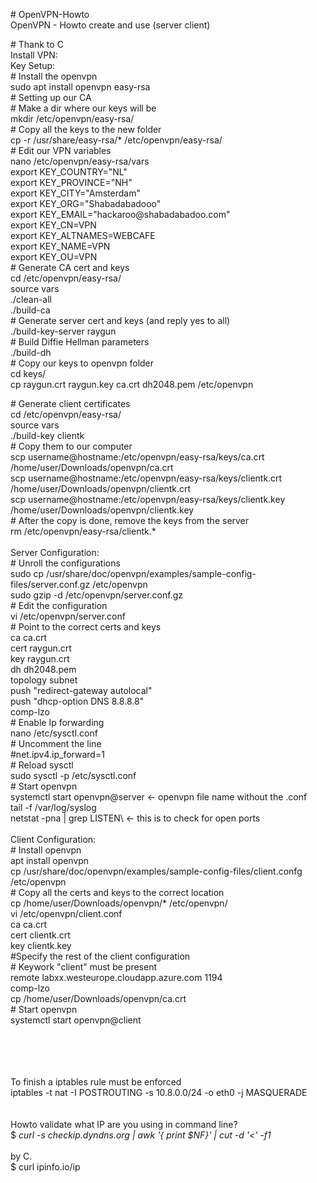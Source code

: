 <p># OpenVPN-Howto<br />OpenVPN - Howto create and use (server client)</p>
<p># Thank to C<br />Install VPN:<br />Key Setup:<br /># Install the openvpn<br />sudo apt install openvpn easy-rsa<br /># Setting up our CA
  <br /># Make a dir where our keys will be
  <br />mkdir /etc/openvpn/easy-rsa/
  <br /># Copy all the keys to the new folder<br />cp -r /usr/share/easy-rsa/* /etc/openvpn/easy-rsa/<br /># Edit our VPN variables<br />nano /etc/openvpn/easy-rsa/vars
  <br />export KEY_COUNTRY="NL"
  <br />export KEY_PROVINCE="NH"
  <br />export KEY_CITY="Amsterdam"
  <br />export KEY_ORG="Shabadabadooo"
  <br />export KEY_EMAIL="hackaroo@shabadabadoo.com"
  <br />export KEY_CN=VPN
  <br />export KEY_ALTNAMES=WEBCAFE
  <br />export KEY_NAME=VPN
  <br />export KEY_OU=VPN
  <br /># Generate CA cert and keys
  <br />cd /etc/openvpn/easy-rsa/
  <br />source vars
  <br />./clean-all
  <br />./build-ca
  <br /># Generate server cert and keys (and reply yes to all)
  <br />./build-key-server raygun
  <br /># Build Diffie Hellman parameters
  <br />./build-dh<br /># Copy our keys to openvpn folder
  <br />cd keys/
  <br />cp raygun.crt raygun.key ca.crt dh2048.pem /etc/openvpn</p>
<p># Generate client certificates
  <br />cd /etc/openvpn/easy-rsa/
  <br />source vars<br />
  ./build-key clientk<br />
  # Copy them to our computer<br />
  scp username@hostname:/etc/openvpn/easy-rsa/keys/ca.crt /home/user/Downloads/openvpn/ca.crt
  <br />scp username@hostname:/etc/openvpn/easy-rsa/keys/clientk.crt /home/user/Downloads/openvpn/clientk.crt
  <br />scp username@hostname:/etc/openvpn/easy-rsa/keys/clientk.key /home/user/Downloads/openvpn/clientk.key
  <br /># After the copy is done, remove the keys from the server
  <br />rm /etc/openvpn/easy-rsa/clientk.*
  <br /><br />Server Configuration:
  <br /># Unroll the configurations
  <br />sudo cp /usr/share/doc/openvpn/examples/sample-config-files/server.conf.gz /etc/openvpn
  <br />sudo gzip -d /etc/openvpn/server.conf.gz
  <br /># Edit the configuration
  <br />vi /etc/openvpn/server.conf
  <br /># Point to the correct certs and keys
  <br />ca ca.crt
  <br />cert raygun.crt
  <br />key raygun.crt
  <br />dh dh2048.pem
  <br />topology subnet 
  <br />push "redirect-gateway autolocal"
  <br />push "dhcp-option DNS 8.8.8.8"
  <br />comp-lzo
  <br /># Enable Ip forwarding
  <br />nano /etc/sysctl.conf
  <br /># Uncomment the line
  <br />#net.ipv4.ip_forward=1
  <br /># Reload sysctl
  <br />sudo sysctl -p /etc/sysctl.conf
  <br /># Start openvpn<br />systemctl start openvpn@server  <- openvpn file name without the .conf 
  <br />tail -f /var/log/syslog
  <br>netstat -pna | grep LISTEN\   <- this is to check for open ports
  <br><br />Client Configuration:
  <br /># Install openvpn
  <br />apt install openvpn
  <br />cp /usr/share/doc/openvpn/examples/sample-config-files/client.confg /etc/openvpn<br /># Copy all the certs and keys to the correct location
  <br />cp /home/user/Downloads/openvpn/* /etc/openvpn/
  <br />vi /etc/openvpn/client.conf
  <br />ca ca.crt
  <br />cert clientk.crt
  <br />key clientk.key
  <br />#Specify the rest of the client configuration
  <br /># Keywork "client" must be present
  <br />remote labxx.westeurope.cloudapp.azure.com 1194
  <br />comp-lzo
  <br />cp /home/user/Downloads/openvpn/ca.crt
  <br /># Start openvpn<br />systemctl start openvpn@client<br /><br /></p>
  <br>
  <br>
  <br> To finish a iptables rule must be enforced
  <br> iptables -t nat -I POSTROUTING -s 10.8.0.0/24 -o eth0 -j MASQUERADE
  <br>
  <br>
  <br> Howto validate what IP are you using in command line?
  <br> $<i> curl -s checkip.dyndns.org | awk '{ print $NF}' | cut -d '<' -f1 </i>
<br>
  <br> by C.
    <br> $ curl ipinfo.io/ip
